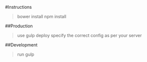 #Instructions

> bower install
> npm install


##Production

> use gulp deploy specify the correct config as per your server

##Development

> run gulp
